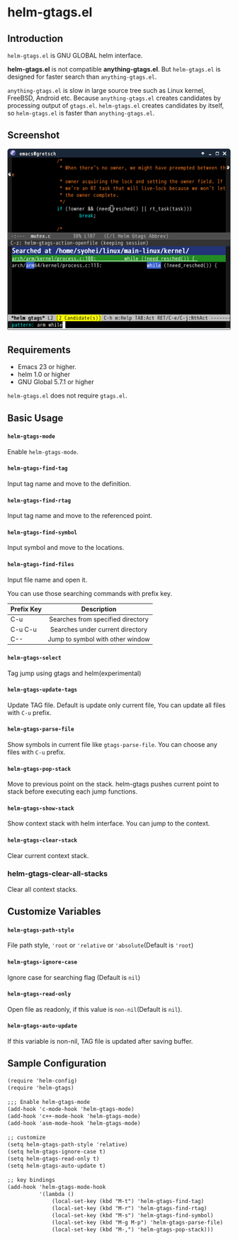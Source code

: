 # helm-gtags.el

## Introduction
`helm-gtags.el` is GNU GLOBAL helm interface.

**helm-gtags.el** is not compatible **anything-gtags.el**.
But `helm-gtags.el` is designed for faster search than `anything-gtags.el`.

`anything-gtags.el` is slow in large source tree such as Linux kernel,
FreeBSD, Android etc. Because `anything-gtags.el` creates candidates
by processing output of `gtags.el`. `helm-gtags.el` creates candidates
by itself, so `helm-gtags.el` is faster than `anything-gtags.el`.


## Screenshot

![helm-gtags](image/helm-gtags.png)


## Requirements
* Emacs 23 or higher.
* helm 1.0 or higher
* GNU Global 5.7.1 or higher

`helm-gtags.el` does not require `gtags.el`.


## Basic Usage

#### `helm-gtags-mode`

Enable `helm-gtags-mode`.

#### `helm-gtags-find-tag`

Input tag name and move to the definition.

#### `helm-gtags-find-rtag`

Input tag name and move to the referenced point.

#### `helm-gtags-find-symbol`

Input symbol and move to the locations.

#### `helm-gtags-find-files`

Input file name and open it.


You can use those searching commands with prefix key.

| Prefix Key  | Description                       |
|:------------|:---------------------------------:|
| C-u         | Searches from specified directory |
| C-u C-u     | Searches under current directory  |
| C--         | Jump to symbol with other window  |



#### `helm-gtags-select`

Tag jump using gtags and helm(experimental)


#### `helm-gtags-update-tags`

Update TAG file. Default is update only current file,
You can update all files with `C-u` prefix.

#### `helm-gtags-parse-file`

Show symbols in current file like `gtags-parse-file`. You can choose
any files with `C-u` prefix.

#### `helm-gtags-pop-stack`

Move to previous point on the stack.
helm-gtags pushes current point to stack before executing each jump functions.

#### `helm-gtags-show-stack`

Show context stack with helm interface.
You can jump to the context.

#### `helm-gtags-clear-stack`

Clear current context stack.

### helm-gtags-clear-all-stacks

Clear all context stacks.


## Customize Variables

#### `helm-gtags-path-style`

File path style, `'root` or `'relative` or `'absolute`(Default is `'root`)

#### `helm-gtags-ignore-case`

Ignore case for searching flag (Default is `nil`)

#### `helm-gtags-read-only`

Open file as readonly, if this value is `non-nil`(Default is `nil`).


#### `helm-gtags-auto-update`

If this variable is non-nil, TAG file is updated after saving buffer.

## Sample Configuration

```elisp
(require 'helm-config)
(require 'helm-gtags)

;;; Enable helm-gtags-mode
(add-hook 'c-mode-hook 'helm-gtags-mode)
(add-hook 'c++-mode-hook 'helm-gtags-mode)
(add-hook 'asm-mode-hook 'helm-gtags-mode)

;; customize
(setq helm-gtags-path-style 'relative)
(setq helm-gtags-ignore-case t)
(setq helm-gtags-read-only t)
(setq helm-gtags-auto-update t)

;; key bindings
(add-hook 'helm-gtags-mode-hook
          '(lambda ()
              (local-set-key (kbd "M-t") 'helm-gtags-find-tag)
              (local-set-key (kbd "M-r") 'helm-gtags-find-rtag)
              (local-set-key (kbd "M-s") 'helm-gtags-find-symbol)
              (local-set-key (kbd "M-g M-p") 'helm-gtags-parse-file)
              (local-set-key (kbd "M-,") 'helm-gtags-pop-stack)))
```
